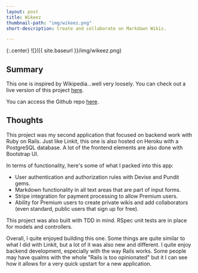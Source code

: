 ```yaml
---
layout: post
title: Wikeez
thumbnail-path: "img/wikeez.png"
short-description: Create and collaborate on Markdown Wikis.

---
```


{:.center}
![]({{ site.baseurl }}/img/wikeez.png)

## Summary

This one is inspired by Wikipedia...well very loosely. You can check out a live version of this project [here](https://wikeez.herokuapp.com/).

You can access the Github repo [here](https://github.com/aizkhaj/wikeez).

## Thoughts

This project was my second application that focused on backend work with Ruby on Rails. Just like Linkit, this one is also hosted on Heroku with a PostgreSQL database. A lot of the frontend elements are also done with Bootstrap UI.

In terms of functionality, here's some of what I packed into this app:
* User authentication and authorization rules with Devise and Pundit gems.
* Markdown functionality in all text areas that are part of input forms.
* Stripe integration for payment processing to allow Premium users.
* Ability for Premium users to create private wikis and add collaborators (even standard, public users that sign up for free).

This project was also built with TDD in mind. RSpec unit tests are in place for models and controllers.

Overall, I quite enjoyed building this one. Some things are quite similar to what I did with Linkit, but a lot of it was also new and different. I quite enjoy backend development, especially with the way Rails works. Some people may have qualms with the whole "Rails is too opinionated" but it I can see how it allows for a very quick upstart for a new application.
